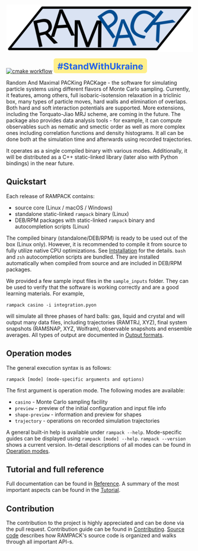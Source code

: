 ![rampack](artwork/rampack.svg)

[![cmake workflow](https://github.com/PKua007/rampack/actions/workflows/cmake.yml/badge.svg)](https://github.com/PKua007/rampack/actions/workflows/cmake.yml)
[![Stand With Ukraine](https://raw.githubusercontent.com/vshymanskyy/StandWithUkraine/main/badges/StandWithUkraine.svg)](https://stand-with-ukraine.pp.ua)


Random And Maximal PACKing PACKage - the software for simulating particle systems using different flavors of Monte Carlo
sampling. Currently, it features, among others, full isobaric-isotension relaxation in a triclinic box, many types of
particle moves, hard walls and elimination of overlaps. Both hard and soft interaction potentials are supported. More
extensions, including the Torquato-Jiao MRJ scheme, are coming in the future. The package also provides data analysis
tools - for example, it can compute observables such as nematic and smectic order as well as more complex ones including
correlation functions and density histograms. It all can be done both at the simulation time and afterwards using
recorded trajectories.

It operates as a single compiled binary with various modes. Additionally, it will be distributed as a C++ static-linked
library (later also with Python bindings) in the near future.

## Quickstart

Each release of RAMPACK contains:
* source core (Linux / macOS / Windows)
* standalone static-linked `rampack` binary (Linux)
* DEB/RPM packages with static-linked `rampack` binary and autocompletion scripts (Linux)

The compiled binary (standalone/DEB/RPM) is ready to be used out of the box (Linux only). However, it is recommended to
compile it from source to fully utilize native CPU optimizations. See [Intstallation](doc/installation.md) for the
details. `bash` and `zsh` autocompletion scripts are bundled. They are installed automatically when compiled from source
and are included in DEB/RPM packages.

We provided a few sample input files in the `sample_inputs` folder. They can be used to verify that the software is
working correctly and are a good learning materials. For example,

```shell
rampack casino -i integration.pyon
```

will simulate all three phases of hard balls: gas, liquid and crystal and will output many data files, including
trajectories (RAMTRJ, XYZ), final system snapshots (RAMSNAP, XYZ, Wolfram), observable snapshots and ensemble averages.
All types of output are documented in [Output formats](doc/output-formats.md).

## Operation modes

The general execution syntax is as follows:

```shell
rampack [mode] (mode-specific arguments and options)
```

The first argument is operation mode. The following modes are available:

* `casino` - Monte Carlo sampling facility
* `preview` - preview of the initial configuration and input file info
* `shape-preview` - information and preview for shapes
* `trajectory` - operations on recorded simulation trajectories

A general built-in help is available under `rampack --help`. Mode-specific guides can be displayed using
`rampack [mode] --help`. `rampack --version` shows a current version. In-detail descriptions of all modes can be found
in [Operation modes](doc/operation-modes.md).

## Tutorial and full reference

Full documentation can be found in [Reference](doc/reference.md). A summary of the most important aspects can be found
in the [Tutorial](doc/tutorial.md).

## Contribution

The contribution to the project is highly appreciated and can be done via the pull request. Contribution guide can be
found in [Contributing](doc/contributing.md). [Source code](doc/source-code.md) describes how RAMPACK's source code is
organized and walks through all important API-s.
